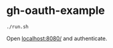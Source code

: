 # gh-oauth-example

```sh
./run.sh
```

Open [localhost:8080/](http://localhost:8080/) and authenticate.
